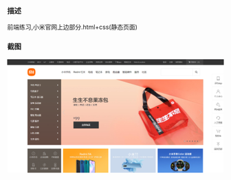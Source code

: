 ### 描述
前端练习,小米官网上边部分.html+css(静态页面)

### 截图
![Image](https://github.com/y1232112/mi/blob/master/image/result.png)